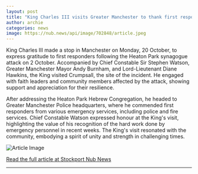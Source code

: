 ```yaml
---
layout: post
title: "King Charles III visits Greater Manchester to thank first responders following synagogue attack"
author: archie
categories: news
image: https://nub.news/api/image/702848/article.jpeg
---
```

King Charles III made a stop in Manchester on Monday, 20 October, to express gratitude to first responders following the Heaton Park synagogue attack on 2 October. Accompanied by Chief Constable Sir Stephen Watson, Greater Manchester Mayor Andy Burnham, and Lord-Lieutenant Diane Hawkins, the King visited Crumpsall, the site of the incident. He engaged with faith leaders and community members affected by the attack, showing support and appreciation for their resilience.

After addressing the Heaton Park Hebrew Congregation, he headed to Greater Manchester Police headquarters, where he commended first responders from various emergency services, including police and fire services. Chief Constable Watson expressed honour at the King's visit, highlighting the value of his recognition of the hard work done by emergency personnel in recent weeks. The King's visit resonated with the community, embodying a spirit of unity and strength in challenging times.

![Article Image](https://nub.news/api/image/702848/article.jpeg)

[Read the full article at Stockport Nub News](https://stockport.nub.news/news/local-news/king-charles-iii-visits-greater-manchester-to-thank-first-responders-following-synagogue-attack-276083)

---
